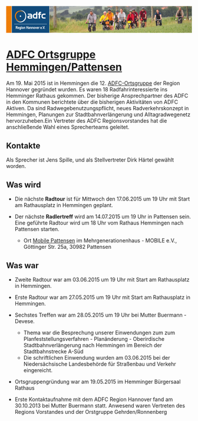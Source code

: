 [![](banner.png)](http://www.adfc-hannover.de/)

# [ADFC Ortsgruppe Hemmingen/Pattensen](http://adfc-hemmingen-pattensen.github.io/)

Am 19. Mai 2015 ist in Hemmingen die 12. [ADFC-Ortsgruppe](http://adfc-hemmingen-pattensen.github.io/) der Region Hannover gegründet wurden. Es waren 18 Radfahrinteressierte ins Hemminger Rathaus gekommen. Der bisherige Ansprechpartner des ADFC in den Kommunen berichtete über die bisherigen Aktivitäten von ADFC Aktiven. Da sind Radwegebenutzungspflicht, neues Radverkehrskonzept in Hemmingen, Planungen zur Stadtbahnverlängerung und Alltagradwegenetz hervorzuheben.Ein Vertreter des ADFC Regionsvorstandes hat die anschließende Wahl eines Sprecherteams geleitet.

## Kontakte
Als Sprecher ist Jens Spille, und als Stellvertreter Dirk Härtel gewählt worden.

## Was wird

- Die nächste **Radtour** ist für Mittwoch den 17.06.2015 um 19 Uhr mit Start am Rathausplatz in Hemmingen geplant.

- Der nächste **Radlertreff** wird am 14.07.2015 um 19 Uhr in Pattensen sein. Eine geführte Radtour wird um 18 Uhr vom Rathaus Hemmingen nach Pattensen starten.

    - Ort [Mobile Pattensen](http://mobile-pattensen.de/) im Mehrgenerationenhaus - MOBILE e.V., Göttinger Str. 25a, 30982 Pattensen 


## Was war

- Zweite Radtour war am 03.06.2015 um 19 Uhr mit Start am Rathausplatz in Hemmingen. 

- Erste Radtour war am 27.05.2015 um 19 Uhr mit Start am Rathausplatz in Hemmingen.

- Sechstes Treffen war am 28.05.2015 um 19 Uhr bei Mutter Buermann - Devese. 
    -  Thema war die Besprechung unserer Einwendungen zum zum Planfeststellungsverfahren - Planänderung - Oberirdische Stadtbahnverlängerung nach Hemmingen  im Bereich der Stadtbahnstrecke A-Süd  
    - Die schriftlichen Einwendung wurden am 03.06.2015 bei der Niedersächsische Landesbehörde für Straßenbau und Verkehr eingereicht.

- Ortsgruppengründung war am 19.05.2015 im Hemminger Bürgersaal Rathaus

- Erste Kontaktaufnahme mit dem ADFC Region Hannover fand am 30.10.2013 bei Mutter Buermann statt. Anwesend waren Vertreten des Regions Vorstandes und der Orstgruppe Gehrden/Ronnenberg  
